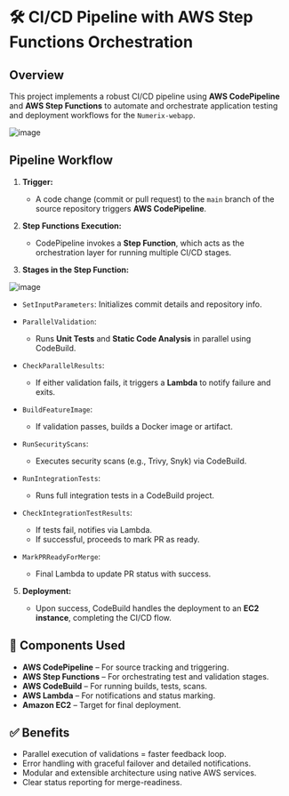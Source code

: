 # 🛠️ CI/CD Pipeline with AWS Step Functions Orchestration

## Overview

This project implements a robust CI/CD pipeline using **AWS CodePipeline** and **AWS Step Functions** to automate and orchestrate application testing and deployment workflows for the `Numerix-webapp`.

![image](https://github.com/user-attachments/assets/c8d8f186-a7aa-41a0-bc67-654345679233)



## Pipeline Workflow

1. **Trigger:**

   * A code change (commit or pull request) to the `main` branch of the source repository triggers **AWS CodePipeline**.

2. **Step Functions Execution:**

   * CodePipeline invokes a **Step Function**, which acts as the orchestration layer for running multiple CI/CD stages.

3. **Stages in the Step Function:**
   

![image](https://github.com/user-attachments/assets/f135b997-afb7-4c01-8fa3-efc0c42b8fa3)

   * `SetInputParameters`: Initializes commit details and repository info.
   * `ParallelValidation`:

     * Runs **Unit Tests** and **Static Code Analysis** in parallel using CodeBuild.
   * `CheckParallelResults`:

     * If either validation fails, it triggers a **Lambda** to notify failure and exits.
   * `BuildFeatureImage`:

     * If validation passes, builds a Docker image or artifact.
   * `RunSecurityScans`:

     * Executes security scans (e.g., Trivy, Snyk) via CodeBuild.
   * `RunIntegrationTests`:

     * Runs full integration tests in a CodeBuild project.
   * `CheckIntegrationTestResults`:

     * If tests fail, notifies via Lambda.
     * If successful, proceeds to mark PR as ready.
   * `MarkPRReadyForMerge`:

     * Final Lambda to update PR status with success.

5. **Deployment:**

   * Upon success, CodeBuild handles the deployment to an **EC2 instance**, completing the CI/CD flow.

## 🔧 Components Used

* **AWS CodePipeline** – For source tracking and triggering.
* **AWS Step Functions** – For orchestrating test and validation stages.
* **AWS CodeBuild** – For running builds, tests, scans.
* **AWS Lambda** – For notifications and status marking.
* **Amazon EC2** – Target for final deployment.

## ✅ Benefits

* Parallel execution of validations = faster feedback loop.
* Error handling with graceful failover and detailed notifications.
* Modular and extensible architecture using native AWS services.
* Clear status reporting for merge-readiness.


